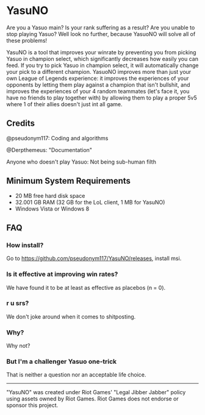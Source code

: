 # YasuNO

Are you a Yasuo main? Is your rank suffering as a result? Are you unable to stop playing Yasuo? Well look no further, because YasuoNO will solve all of these problems!

YasuNO is a tool that improves your winrate by preventing you from picking Yasuo in champion select, which significantly decreases how easily you can feed.
If you try to pick Yasuo in champion select, it will automatically change your pick to a different champion.
YasuoNO improves more than just your own League of Legends experience: it improves the experiences of your opponents by letting them play against a champion that isn't bullshit, and improves the experiences of your 4 random teammates (let's face it, you have no friends to play together with) by allowing them to play a proper 5v5 where 1 of their allies doesn't just int all game.

## Credits

@pseudonym117: Coding and algorithms

@Derpthemeus: "Documentation"

Anyone who doesn't play Yasuo: Not being sub-human filth

## Minimum System Requirements
- 20 MB free hard disk space
- 32.001 GB RAM (32 GB for the LoL client, 1 MB for YasuNO)
- Windows Vista or Windows 8

## FAQ

### How install?
Go to https://github.com/pseudonym117/YasuNO/releases, install msi.

### Is it effective at improving win rates?
We have found it to be at least as effective as placebos (n = 0).

### r u srs?
We don't joke around when it comes to shitposting.

### Why?
Why not?

### But I'm a challenger Yasuo one-trick
That is neither a question nor an acceptable life choice.

---
"YasuNO" was created under Riot Games' "Legal Jibber Jabber" policy using assets owned by Riot Games. Riot Games does not endorse or sponsor this project.
